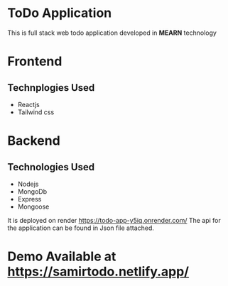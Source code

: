 # ToDo Application
This is full stack web todo application
developed in <b>MEARN</b> technology
# Frontend

## Technplogies Used
- Reactjs
- Tailwind css


# Backend 
## Technologies Used
- Nodejs
- MongoDb
- Express
- Mongoose

It is deployed on render https://todo-app-y5iq.onrender.com/
The api for the application can be found in Json file attached.


# Demo Available at https://samirtodo.netlify.app/
